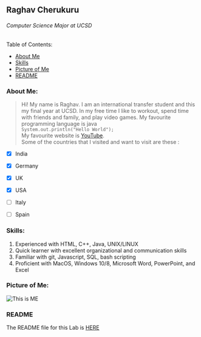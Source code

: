 ## Raghav Cherukuru
###### *Computer Science Major at UCSD*

Table of Contents:
- [About Me](#aboutme)
- [Skills](#skills)
- [Picture of Me](#picture)
- [README](#read)

### About Me: <a name="aboutme"></a>
> Hi! My name is Raghav. I am an international transfer student and this my final year at UCSD. In my free time I like to workout, spend time with friends and family, and play video games.
> My favourite programming language is java\
```System.out.println("Hello World");```\
>My favourite website is [YouTube](https://www.youtube.com).\
Some of the countries that I visited and want to visit are these :
- [x] India
- [x] Germany
- [x] UK
- [x] USA
- [ ] Italy
- [ ] Spain   


### Skills: <a name="skills"></a>
1. Experienced with HTML, C++, Java, UNIX/LINUX
2. Quick learner with excellent organizational and communication skills
3. Familiar with git, Javascript, SQL, bash scripting
4. Proficient with MacOS, Windows 10/8, Microsoft Word, PowerPoint, and Excel


### Picture of Me: <a name="picture"></a>
![This is ME](/assets/raghav.jpeg)


### README <a name="read"></a>
 The README file for this Lab is [HERE](README.md)


